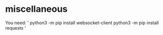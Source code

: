 # miscellaneous
You need:
'
python3 -m pip install websocket-client
python3 -m pip install requests
'
